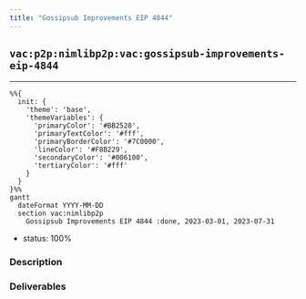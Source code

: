 ```yaml
---
title: "Gossipsub Improvements EIP 4844"
---
```

## `vac:p2p:nimlibp2p:vac:gossipsub-improvements-eip-4844`
---

```mermaid
%%{ 
  init: { 
    'theme': 'base', 
    'themeVariables': { 
      'primaryColor': '#BB2528', 
      'primaryTextColor': '#fff', 
      'primaryBorderColor': '#7C0000', 
      'lineColor': '#F8B229', 
      'secondaryColor': '#006100', 
      'tertiaryColor': '#fff' 
    } 
  } 
}%%
gantt
  dateFormat YYYY-MM-DD 
  section vac:nimlibp2p
    Gossipsub Improvements EIP 4844 :done, 2023-03-01, 2023-07-31
```

- status: 100%

### Description


### Deliverables


